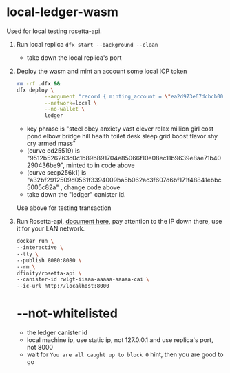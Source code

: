 # local-ledger-wasm
Used for local testing rosetta-api.

1. Run local replica
   `dfx start --background --clean`

   - take down the local replica's port
2. Deploy the wasm and mint an account some local ICP token
   
   ```bash
   rm -rf .dfx &&
   dfx deploy \
            --argument "record { minting_account = \"ea2d973e67dcbcb00f1cfb36d05d600eef68c7513c18dac8ef52d165c1d38c36\"; initial_values = vec { record { \"a32bf2912509d0561f3394009ba5b062ac3f607d6bf171f48841ebbc5005c82a\"; record { e8s = 18446744073709551615 } } }; max_message_size_bytes = null; transaction_window = null; archive_options = null; send_whitelist = vec {}}" \
            --network=local \
            --no-wallet \
            ledger
    ```

    
    - key phrase is "steel obey anxiety vast clever relax million girl cost pond elbow bridge hill health toilet desk sleep grid boost flavor shy cry armed mass"
    - (curve ed25519) is  "9512b526263c0c1b89b891704e85066f10e08ec11b9639e8ae71b40290436be9", minted to in code above
    - (curve secp256k1) is   "a32bf2912509d0561f3394009ba5b062ac3f607d6bf171f48841ebbc5005c82a" , change code above
    - take down the "ledger" canister id.

    Use above for testing transaction

3. Run Rosetta-api, [document here](https://sdk.dfinity.org/docs/integration/ledger-quick-start.html), pay attention to the IP down there, use it for your LAN network.
    

    ```bash
    docker run \
    --interactive \
    --tty \
    --publish 8080:8080 \
    --rm \
    dfinity/rosetta-api \
    --canister-id rwlgt-iiaaa-aaaaa-aaaaa-cai \
    --ic-url http://localhost:8000
    ```
    # --not-whitelisted
    - the ledger canister id
    - local machine ip, use static ip, not 127.0.0.1 and use replica's port, not 8000
    - wait for `You are all caught up to block 0` hint, then you are good to go